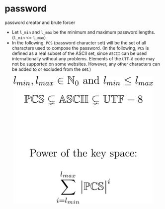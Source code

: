 # password
password creator and brute forcer



- Let `l_min` and `l_max` be the minimum and maximum password lengths.
(`l_min` <= `l_max`)
- In the following, `PCS` (password character set) will be the set of all characters used to compose the password. (In the following,
`PCS` is defined as a real subset of the ASCII set, since `ASCII` can be used internationally without any problems.
Elements of the `UTF-8` code may not be supported on some websites. However, any other characters can be added to or excluded from the set.)

<p align="center">
  <img src="img_2.jpg" alt="plot" width="450"/>
</p>
